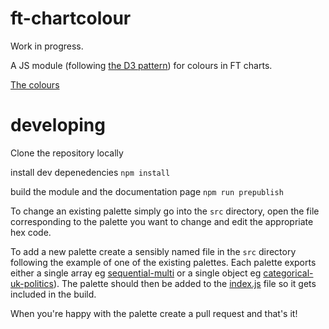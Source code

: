 # ft-chartcolour
Work in progress.

A JS module (following [the D3 pattern](https://bost.ocks.org/mike/d3-plugin/)) for colours in FT charts.

<a href="https://ft-interactive.github.io/g-chartcolour/">The colours</a>

# developing

Clone the repository locally

install dev depenedencies `npm install`

build the module and the documentation page `npm run prepublish`

To change an existing palette simply go into the `src` directory, open the file corresponding to the palette you want to change and edit the appropriate hex code.

To add a new palette create a sensibly named file in the `src` directory following the example of one of the existing palettes. Each palette exports either a single array eg <a href="https://github.com/ft-interactive/g-chartcolour/blob/master/src/sequential-multi.js">sequential-multi</a> or a single object eg <a href="https://github.com/ft-interactive/g-chartcolour/blob/master/src/categorical-uk-politics.js">categorical-uk-politics</a>). The palette should then be added to the <a href="https://github.com/ft-interactive/g-chartcolour/blob/master/index.js">index.js</a> file so it gets included in the build. 

When you're happy with the palette create a pull request and that's it!
